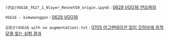 `(연습)VGG16_f627_1_0layer_Resnet50_origin.ipynb` : [0629 VGG16 연습파일](https://github.com/choco9966/Alzheimer-Lab/blob/master/%EA%B9%80%EC%9B%85%EA%B3%A4_%EC%8B%A4%ED%97%98%EA%B2%B0%EA%B3%BC/(%EC%97%B0%EC%8A%B5)VGG16_f627_1_0layer_Resnet50_origin.ipynb)

`VGG16 - kimwoonggon` : [0629 VGG16 ](https://github.com/choco9966/Alzheimer-Lab/blob/master/%EA%B9%80%EC%9B%85%EA%B3%A4_%EC%8B%A4%ED%97%98%EA%B2%B0%EA%B3%BC/VGG16%20-%20kimwoonggon)

`김웅곤(VGG16 with no augmentation).txt` : [0705 어그멘테이션 없이 깃허브에 최적모델 찾는 실험 결과](https://github.com/choco9966/Alzheimer-Lab/blob/master/%EA%B9%80%EC%9B%85%EA%B3%A4_%EC%8B%A4%ED%97%98%EA%B2%B0%EA%B3%BC/%EA%B9%80%EC%9B%85%EA%B3%A4(VGG16%20with%20no%20augmentation).txt)
